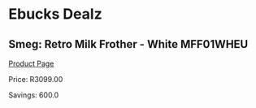 
# Ebucks Dealz
## Smeg: Retro Milk Frother - White MFF01WHEU
[Product Page](https://www.ebucks.com/web/shop/productSelected.do?prodId=1169586110&catId=1196428103)

Price: R3099.00

Savings: 600.0


	